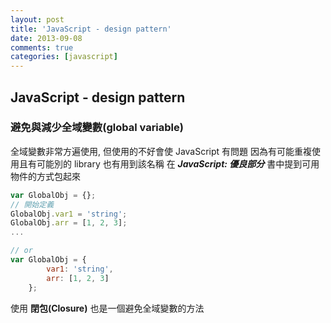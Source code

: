 ```yaml
---
layout: post
title: 'JavaScript - design pattern'
date: 2013-09-08
comments: true
categories: [javascript]
---
```

## JavaScript - design pattern

### 避免與減少全域變數(global variable)
全域變數非常方遍使用, 但使用的不好會使 JavaScript 有問題
因為有可能重複使用且有可能別的 library 也有用到該名稱
在 __*JavaScript: 優良部分*__ 書中提到可用物件的方式包起來

```javascript
var GlobalObj = {};
// 開始定義
GlobalObj.var1 = 'string';
GlobalObj.arr = [1, 2, 3];
...

// or
var GlobalObj = {
        var1: 'string',
        arr: [1, 2, 3]
    };
```

使用 **閉包(Closure)** 也是一個避免全域變數的方法
